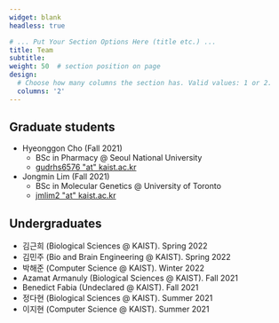 ```yaml
---
widget: blank
headless: true

# ... Put Your Section Options Here (title etc.) ...
title: Team
subtitle:
weight: 50  # section position on page
design:
  # Choose how many columns the section has. Valid values: 1 or 2.
  columns: '2'
---
```


## Graduate students
- Hyeonggon Cho (Fall 2021)
  - BSc in Pharmacy @ Seoul National University
  - [gudrhs6576 "at" kaist.ac.kr](mailto:gudrhs6576@kaist.ac.kr)
- Jongmin Lim (Fall 2021)
  - BSc in Molecular Genetics @ University of Toronto
  - [jmlim2 "at" kaist.ac.kr](mailto:jmlim2@kaist.ac.kr)

## Undergraduates
- 김근희 (Biological Sciences @ KAIST). Spring 2022
- 김민주 (Bio and Brain Engineering @ KAIST). Spring 2022
- 박해준 (Computer Science @ KAIST). Winter 2022
- Azamat Armanuly (Biological Sciences @ KAIST). Fall 2021
- Benedict Fabia (Undeclared @ KAIST). Fall 2021
- 정다현 (Biological Sciences @ KAIST). Summer 2021
- 이지현 (Computer Science @ KAIST). Summer 2021
